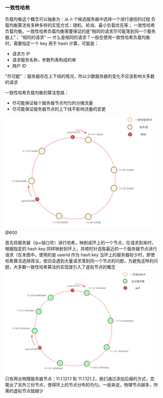 ### 一致性哈希

负载均衡这个概念可以抽象为：从 n 个候选服务器中选择一个进行通信的过程
负载均衡算法有多种多样的实现方式：随机、轮询、最小负载优先等；
一致性哈希负载均衡。一致性哈希负载均衡需要保证的是“相同的请求尽可能落到同一个服务器上”；
“相同的请求” — 什么是相同的请求？一般在使用一致性哈希负载均衡时，需要指定一个 key 用于 hash 计算，可能是：
   * 请求方 IP
   * 请求服务名称，参数列表构成的串
   * 用户 ID

"尽可能" ：服务器存在上下线的情况，所以少数服务器的变化不应该影响大多数的请求

一致性哈希负载均衡的算法思路：
   * 尽可能保证每个服务器节点均匀的分摊流量
   * 尽可能保证服务器节点的上下线不影响流量的变更
   
![](.一致性算法_images/a27bcd0e.png)@600

首先将服务器（ip+端口号）进行哈希，映射成环上的一个节点，在请求到来时，根据指定的 hash key 同样映射到环上，并顺时针选取最近的一个服务器节点进行请求（在本图中，使用的是 userId 作为 hash key
当环上的服务器较少时，即使哈希算法选择得当，依旧会遇到大量请求落到同一个节点的问题，为避免这样的问题，大多数一致性哈希算法的实现度引入了虚拟节点的概念
![](.一致性算法_images/14de9794.png)
只有两台物理服务器节点：11.1.121.1 和 11.1.121.2，我们通过添加后缀的方式，克隆出了另外三份节点，使得环上的节点分布的均匀。一般来说，物理节点越多，所需的虚拟节点就越少

